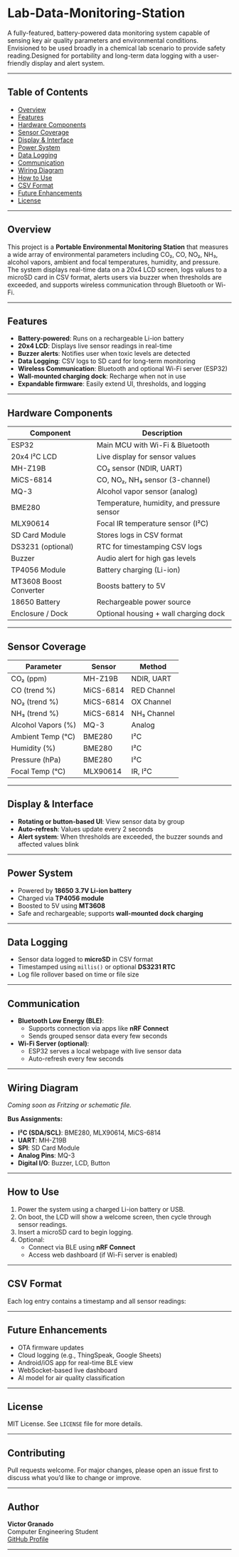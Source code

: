 # Lab-Data-Monitoring-Station
A fully-featured, battery-powered data monitoring system capable of sensing key air quality parameters and environmental conditions. Envisioned to be used broadly in a chemical lab scenario to provide safety reading.Designed for portability and long-term data logging with a user-friendly display and alert system.

---

## Table of Contents
- [Overview](#overview)
- [Features](#features)
- [Hardware Components](#hardware-components)
- [Sensor Coverage](#sensor-coverage)
- [Display & Interface](#display--interface)
- [Power System](#power-system)
- [Data Logging](#data-logging)
- [Communication](#communication)
- [Wiring Diagram](#wiring-diagram)
- [How to Use](#how-to-use)
- [CSV Format](#csv-format)
- [Future Enhancements](#future-enhancements)
- [License](#license)

---

## Overview

This project is a **Portable Environmental Monitoring Station** that measures a wide array of environmental parameters including CO₂, CO, NO₂, NH₃, alcohol vapors, ambient and focal temperatures, humidity, and pressure. The system displays real-time data on a 20x4 LCD screen, logs values to a microSD card in CSV format, alerts users via buzzer when thresholds are exceeded, and supports wireless communication through Bluetooth or Wi-Fi.

---

## Features

- **Battery-powered**: Runs on a rechargeable Li-ion battery
- **20x4 LCD**: Displays live sensor readings in real-time
- **Buzzer alerts**: Notifies user when toxic levels are detected
- **Data Logging**: CSV logs to SD card for long-term monitoring
- **Wireless Communication**: Bluetooth and optional Wi-Fi server (ESP32)
- **Wall-mounted charging dock**: Recharge when not in use
- **Expandable firmware**: Easily extend UI, thresholds, and logging

---

## Hardware Components

| Component               | Description                                       |
|------------------------|---------------------------------------------------|
| ESP32                  | Main MCU with Wi-Fi & Bluetooth                   |
| 20x4 I²C LCD           | Live display for sensor values                    |
| MH-Z19B                | CO₂ sensor (NDIR, UART)                          |
| MiCS-6814              | CO, NO₂, NH₃ sensor (3-channel)                   |
| MQ-3                   | Alcohol vapor sensor (analog)                     |
| BME280                 | Temperature, humidity, and pressure sensor        |
| MLX90614               | Focal IR temperature sensor (I²C)                 |
| SD Card Module         | Stores logs in CSV format                         |
| DS3231 (optional)      | RTC for timestamping CSV logs                     |
| Buzzer                 | Audio alert for high gas levels                   |
| TP4056 Module          | Battery charging (Li-ion)                         |
| MT3608 Boost Converter | Boosts battery to 5V                              |
| 18650 Battery          | Rechargeable power source                         |
| Enclosure / Dock       | Optional housing + wall charging dock             |

---

## Sensor Coverage

| Parameter               | Sensor      | Method        |
|------------------------|-------------|---------------|
| CO₂ (ppm)              | MH-Z19B     | NDIR, UART    |
| CO (trend %)           | MiCS-6814   | RED Channel   |
| NO₂ (trend %)          | MiCS-6814   | OX Channel    |
| NH₃ (trend %)          | MiCS-6814   | NH₃ Channel   |
| Alcohol Vapors (%)     | MQ-3        | Analog        |
| Ambient Temp (°C)      | BME280      | I²C           |
| Humidity (%)           | BME280      | I²C           |
| Pressure (hPa)         | BME280      | I²C           |
| Focal Temp (°C)        | MLX90614    | IR, I²C       |

---

## Display & Interface

- **Rotating or button-based UI**: View sensor data by group
- **Auto-refresh**: Values update every 2 seconds
- **Alert system**: When thresholds are exceeded, the buzzer sounds and affected values blink

---

## Power System

- Powered by **18650 3.7V Li-ion battery**
- Charged via **TP4056 module**
- Boosted to 5V using **MT3608**
- Safe and rechargeable; supports **wall-mounted dock charging**

---

## Data Logging

- Sensor data logged to **microSD** in CSV format
- Timestamped using `millis()` or optional **DS3231 RTC**
- Log file rollover based on time or file size

---

## Communication

- **Bluetooth Low Energy (BLE)**:
  - Supports connection via apps like **nRF Connect**
  - Sends grouped sensor data every few seconds
- **Wi-Fi Server (optional)**:
  - ESP32 serves a local webpage with live sensor data
  - Auto-refresh every few seconds

---

## Wiring Diagram

*Coming soon as Fritzing or schematic file.*

**Bus Assignments:**
- **I²C (SDA/SCL)**: BME280, MLX90614, MiCS-6814
- **UART**: MH-Z19B
- **SPI**: SD Card Module
- **Analog Pins**: MQ-3
- **Digital I/O**: Buzzer, LCD, Button

---

## How to Use

1. Power the system using a charged Li-ion battery or USB.
2. On boot, the LCD will show a welcome screen, then cycle through sensor readings.
3. Insert a microSD card to begin logging.
4. Optional:
   - Connect via BLE using **nRF Connect**
   - Access web dashboard (if Wi-Fi server is enabled)

---

## CSV Format

Each log entry contains a timestamp and all sensor readings:



---

## Future Enhancements

- OTA firmware updates
- Cloud logging (e.g., ThingSpeak, Google Sheets)
- Android/iOS app for real-time BLE view
- WebSocket-based live dashboard
- AI model for air quality classification

---

## License

MIT License. See `LICENSE` file for more details.

---

## Contributing

Pull requests welcome. For major changes, please open an issue first to discuss what you’d like to change or improve.

---

## Author

**Victor Granado**  
Computer Engineering Student  
[GitHub Profile](https://github.com/yourusername)

---
